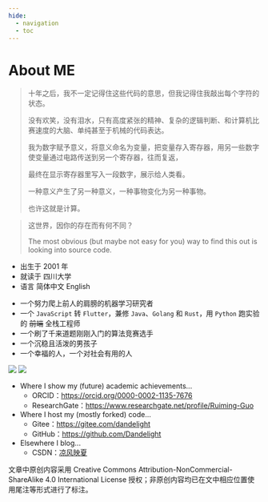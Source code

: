 ```yaml
---
hide:
  - navigation
  - toc
---
```


# About ME

> 十年之后，我不一定记得住这些代码的意思，但我记得住我敲出每个字符的状态。
>
> 没有欢笑，没有泪水，只有高度紧张的精神、复杂的逻辑判断、和计算机比赛速度的大脑、单纯甚至于机械的代码表达。
>
> 我为数字赋予意义，将意义命名为变量，把变量存入寄存器，用另一些数字使变量通过电路传送到另一个寄存器，往而复返，
>
> 最终在显示寄存器里写入一段数字，展示给人类看。
>
> 一种意义产生了另一种意义，一种事物变化为另一种事物。
>
> 也许这就是计算。

> 这世界，因你的存在而有何不同？
>
> The most obvious (but maybe not easy for you) way to find this out is looking into source code.

- 出生于 2001 年
- 就读于 四川大学
- 语言 简体中文 English

* 一个努力爬上前人的肩膀的机器学习研究者
* 一个 `JavaScript` 转 `Flutter`，兼修 `Java`、`Golang` 和 `Rust`，用 `Python` 跑实验的 ~~前端~~ 全栈工程师
* 一个刷了千来道题刚刚入门的算法竞赛选手
* 一个沉稳且活泼的男孩子
* 一个幸福的人，一个对社会有用的人

<a href="https://codeforces.com/profile/dandelight"><img src="https://cp-logo.vercel.app/codeforces/dandelight"/></a>
<a href="https://atcoder.jp/users/dandelight"><img src="https://cp-logo.vercel.app/atcoder/dandelight"/></a>

- Where I show my (future) academic achievements...
  - ORCID：<https://orcid.org/0000-0002-1135-7676>
  - ResearchGate：<https://www.researchgate.net/profile/Ruiming-Guo>
- Where I host my (mostly forked) code...
  - Gitee：<https://gitee.com/dandelight>
  - GitHub：<https://github.com/Dandelight>
- Elsewhere I blog...
  - CSDN：[凉风映夏](https://blog.csdn.net/qq_38056431)

文章中原创内容采用 Creative Commons Attribution-NonCommercial-ShareAlike 4.0 International License 授权；非原创内容均已在文中相应位置使用尾注等形式进行了标注。
